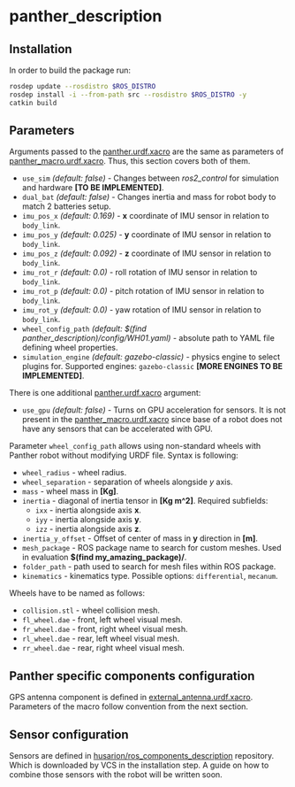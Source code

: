 # panther_description

## Installation

In order to build the package run:
``` bash
rosdep update --rosdistro $ROS_DISTRO
rosdep install -i --from-path src --rosdistro $ROS_DISTRO -y
catkin build
```

<!-- ## Usage

Basic Panther configuration can be found in file [panther.urdf.xacro](./panther_description/urdf/panther.urdf.xacro). This is an example configuration showing how to use the model. This can be used to import in launch files as a baseline model. For more advanced use cases, [panther_macro.urdf.xacro](./panther_description/urdf/panther_macro.urdf.xacro) is designed to be integrated into custom robot configurations. -->

## Parameters

Arguments passed to the [panther.urdf.xacro](./panther_description/urdf/panther.urdf.xacro) are the same as parameters of [panther_macro.urdf.xacro](./panther_description/urdf/panther_macro.urdf.xacro). Thus, this section covers both of them.


- `use_sim` *(default: false)* - Changes between *ros2_control* for simulation and hardware **[TO BE IMPLEMENTED]**.
- `dual_bat` *(default: false)* - Changes inertia and mass for robot body to match 2 batteries setup.
- `imu_pos_x` *(default: 0.169)* - **x** coordinate of IMU sensor in relation to `body_link`.
- `imu_pos_y` *(default: 0.025)* - **y** coordinate of IMU sensor in relation to `body_link`.
- `imu_pos_z` *(default: 0.092)* - **z** coordinate of IMU sensor in relation to `body_link`.
- `imu_rot_r` *(default: 0.0)* - roll rotation of IMU sensor in relation to `body_link`.
- `imu_rot_p` *(default: 0.0)* - pitch rotation of IMU sensor in relation to `body_link`.
- `imu_rot_y`  *(default: 0.0)* - yaw rotation of IMU sensor in relation to `body_link`.
- `wheel_config_path` *(default: $(find panther_description)/config/WH01.yaml)* - absolute path to YAML file defining wheel properties.
- `simulation_engine` *(default: gazebo-classic)* - physics engine to select plugins for. Supported engines: `gazebo-classic` **[MORE ENGINES TO BE IMPLEMENTED]**.

There is one additional [panther.urdf.xacro](./panther_description/urdf/panther.urdf.xacro) argument:
- `use_gpu` *(default: false)* - Turns on GPU acceleration for sensors.
It is not present in the [panther_macro.urdf.xacro](./panther_description/urdf/panther_macro.urdf.xacro) since base of a robot does not have any sensors that can be accelerated with GPU.

Parameter `wheel_config_path` allows using non-standard wheels with Panther robot without modifying URDF file. Syntax is following:
- `wheel_radius` - wheel radius.
- `wheel_separation` - separation of wheels alongside *y* axis.
- `mass` - wheel mass in **[Kg]**.
- `inertia` - diagonal of inertia tensor in **[Kg m^2]**. Required subfields:
  - `ixx` - inertia alongside axis **x**.
  - `iyy` - inertia alongside axis **y**.
  - `izz` - inertia alongside axis **z**.
- `inertia_y_offset` - Offset of center of mass in **y** direction in **[m]**.
- `mesh_package` - ROS package name to search for custom meshes. Used in evaluation **$(find my_amazing_package)/**.
- `folder_path` - path used to search for mesh files within ROS package.
- `kinematics` - kinematics type. Possible options: `differential`, `mecanum`.

Wheels have to be named as follows:
- `collision.stl` - wheel collision mesh.
- `fl_wheel.dae` - front, left wheel visual mesh.
- `fr_wheel.dae` - front, right wheel visual mesh.
- `rl_wheel.dae` - rear, left wheel visual mesh.
- `rr_wheel.dae` - rear, right wheel visual mesh.

## Panther specific components configuration

GPS antenna component is defined in [external_antenna.urdf.xacro](./panther_description/urdf/components/external_antenna.urdf.xacro). Parameters of the macro follow convention from the next section.

## Sensor configuration

Sensors are defined in [husarion/ros_components_description](https://github.com/husarion/ros_components_description) repository. Which is downloaded by VCS in the installation step. A guide on how to combine those sensors with the robot will be written soon.
